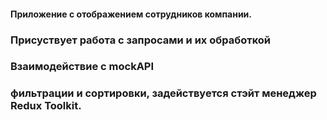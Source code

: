 #### Приложение с отображением сотрудников компании.
### Присуствует работа с запросами и их обработкой
### Взаимодействие с mockAPI
### фильтрации и сортировки, задействуется стэйт менеджер Redux Toolkit.
